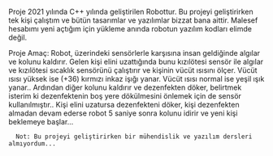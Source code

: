 Proje 2021 yılında C++ yılında geliştirilen Robottur. Bu projeyi geliştirirken tek kişi çalıştım ve bütün tasarımlar ve yazılımlar bizzat bana aittir. 
Malesef hesabımı yeni açtığım için yükleme anında robotun yazılım kodları elimde değil.     
         
Proje Amaç:    Robot, üzerindeki sensörlerle karşısına insan geldiğinde algılar ve kolunu kaldırır. Gelen kişi elini uzattığında bunu kızılötesi 
            sensör ile algılar ve kızılötesi sıcaklık sensörünü çalıştırır ve kişinin vücüt ısısını ölçer. Vücüt ısısı yüksek ise (+36) kırmızı inkaz işığı yanar. 
            Vücüt ısısı normal ise yeşil ışık yanar.. Ardından diğer kolunu kaldırır ve dezenfekten döker, belirtmek isterim ki dezenfektenin boş yere dökülmesini 
            önlemek için de sensör kullanılmıştır..
            Kişi elini uzatursa dezenfekteni döker, kişi dezenfekten almadan devam ederse robot 5 saniye sonra kolunu idirir ve yeni kişi beklemeye başlar... 

      Not: Bu projeyi geliştirirken bir mühendislik ve yazılım dersleri almıyordum...
